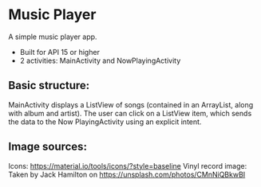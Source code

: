 # Music Player

A simple music player app.

* Built for API 15 or higher
* 2 activities: MainActivity and NowPlayingActivity

## Basic structure:

MainActivity displays a ListView of songs (contained in an ArrayList, along with album and artist). The user can click on a ListView item, which sends the data to the Now PlayingActivity using an explicit intent.

## Image sources:

Icons: https://material.io/tools/icons/?style=baseline
Vinyl record image: Taken by Jack Hamilton on https://unsplash.com/photos/CMnNiQBkwBI